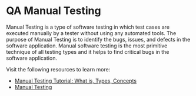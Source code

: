# QA Manual Testing

Manual Testing is a type of software testing in which test cases are executed manually by a tester without using any automated tools. The purpose of Manual Testing is to identify the bugs, issues, and defects in the software application. Manual software testing is the most primitive technique of all testing types and it helps to find critical bugs in the software application.

Visit the following resources to learn more:

- [Manual Testing Tutorial: What is, Types, Concepts](https://www.guru99.com/manual-testing.html)
- [Manual Testing](https://www.javatpoint.com/manual-testing)
